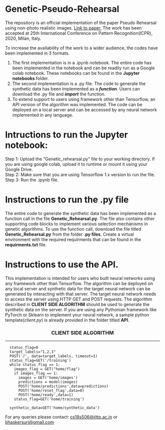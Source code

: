 # Genetic-Pseudo-Rehearsal
The repository is an official implementation of the paper  Pseudo Rehearsal using non-photo realistic images. <a href="https://arxiv.org/pdf/2004.13414.pdf"> Link to paper.</a> The work has been accepted at 25th International Conference on Pattern Recognition(ICPR), 2020, Milan, Italy.

To increase the availability of the work to a wider audience, the codes have been implemented in 3 formats. 
1. The first implementation is in a .ipynb notebook. The entire code has been implemented in the notebook and can be readily run as a Google colab notebook. These notebooks can be found in the <b>Jupyter notebooks</b> folder.
2. The second implementation is a .py file. The code to generate the synthetic data has been implemented as a <i><b>function</b></i>. Users can download the .py file and <i><b>import</b></i> the function.
3. To extend support to users using framework other than Tensorflow, an API version of the algorithm was implemented. The code can be deployed on a local server and can be accessed by any neural network implemented in any language.

# Intructions to run the Jupyter notebook:

Step 1: Upload the "Genetic_rehearsal.py" file to your working directory. If you are using google colab, upload it to runtime or mount it using your Google Drive.<br>
Step 2: Make sure that you are using Tensorflow 1.x version to run the file.<br>
Step 3: Run the .ipynb file.

# Instructions to run the .py file

The entire code to generate the synthetic data has been implemented as a function call in the file <b>Genetic_Rehearsal.py</b>. The file also contains other supporting code blocks to implement various selection mechanisms in genetic algorithms. To use the function call, download the file titled <b>Genetic_Rehearsal.py</b> from the folder <b>.py files</b>. Create a virtual environment with the required requirments that can be found in the <b>requirments.txt</b> file.

# Instructions to use the API.

This implementation is intended for users who built neural networks using any framework other than Tensorflow. The algorithm can be deployed on any local server and synthetic data for the target neural network can be generated by interacting with that server. The target neural network needs to access the server using HTTP GET and POST requests. The algorithm described in <b> CLIENT SIDE ALGORITHM</b> should be used to generate the synthetic data on the server. If you are using any Pythonian framework like PyTorch or Sklearn to implement your neural network, a sample python template(<i>client.py</i>) is already provided in the folder titled <b> API</b>. 

<center><h3>CLIENT SIDE ALGORITHM</h3></center>
<hr>      
      
      status_flag=0
      target_labels="1,2,3"
      POST('/', data=target_labels, timeout=1)
      status_flag=GET('/training')
      while status_flag == 1:
        images_flag = GET("home/flag")
        if images_flag == 1:
          images = GET('home/images')
          predictions = model(images)
          POST('home/predictions',data=predictions)
          POST('home/reset_flag',data=0)
          POST('home/ready',data=1)
        status_flag=GET('home/training')
      
      synthetic_data=GET('home/synthetic_data')
      


For any queries please contact: cs18s506@iittp.ac.in or bhaskersuri@gmail.com
